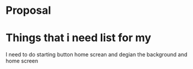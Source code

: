 # Proposal
# Things that i need list for my 

I need to do starting button home screan
and degian the background and home screen 
